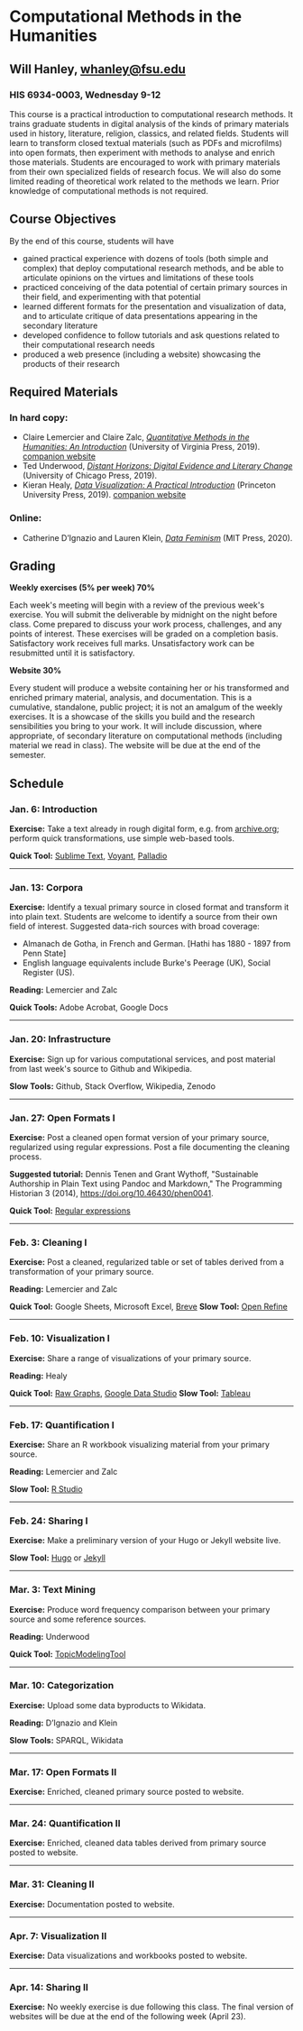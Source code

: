 # Computational Methods in the Humanities
## Will Hanley, whanley@fsu.edu
### HIS 6934-0003, Wednesday 9-12

This course is a practical introduction to computational research methods. It trains graduate students in digital analysis of the kinds of primary materials used in history, literature, religion, classics, and related fields. Students will learn to transform closed textual materials (such as PDFs and microfilms) into open formats, then experiment with methods to analyse and enrich those materials. Students are encouraged to work with primary materials from their own specialized fields of research focus. We will also do some limited reading of theoretical work related to the methods we learn. Prior knowledge of computational methods is not required.

## Course Objectives
By the end of this course, students will have

- gained practical experience with dozens of tools (both simple and complex) that deploy computational research methods, and be able to articulate opinions on the virtues and limitations of these tools
- practiced conceiving of the data potential of certain primary sources in their field, and experimenting with that potential
- learned different formats for the presentation and visualization of data, and to articulate critique of data presentations appearing in the secondary literature
- developed confidence to follow tutorials and ask questions related to their computational research needs
- produced a web presence (including a website) showcasing the products of their research

## Required Materials
### In hard copy:
- Claire Lemercier and Claire Zalc, [*Quantitative Methods in the Humanities: An Introduction*](https://www.upress.virginia.edu/title/5168) (University of Virginia Press, 2019). [companion website](https://quanthum.hypotheses.org/)
- Ted Underwood, [*Distant Horizons: Digital Evidence and Literary Change*](https://press.uchicago.edu/ucp/books/book/chicago/D/bo35853783.html) (University of Chicago Press, 2019).
- Kieran Healy, [*Data Visualization: A Practical Introduction*](https://press.princeton.edu/books/hardcover/9780691181615/data-visualization) (Princeton University Press, 2019). [companion website](https://socviz.co/)

### Online:
- Catherine D’Ignazio and Lauren Klein, [*Data Feminism*](https://data-feminism.mitpress.mit.edu/pub/frfa9szd/release/3?readingCollection=0cd867ef) (MIT Press, 2020).

## Grading
**Weekly exercises (5% per week) 70%** 

Each week's meeting will begin with a review of the previous week's exercise. You will submit the deliverable by midnight on the night before class. Come prepared to discuss your work process, challenges, and any points of interest. These exercises will be graded on a completion basis. Satisfactory work receives full marks. Unsatisfactory work can be resubmitted until it is satisfactory.

**Website 30%** 

Every student will produce a website containing her or his transformed and enriched primary material, analysis, and documentation. This is a cumulative, standalone, public project; it is not an amalgum of the weekly exercises. It is a showcase of the skills you build and the research sensibilities you bring to your work. It will include discussion, where appropriate, of secondary literature on computational methods (including material we read in class). The website will be due at the end of the semester.

## Schedule

### Jan. 6: Introduction

**Exercise:** Take a text already in rough digital form, e.g. from [archive.org](https://archive.org/); perform quick transformations, use simple web-based tools.

**Quick Tool:** [Sublime Text](https://www.sublimetext.com/), [Voyant](https://voyant-tools.org/), [Palladio](http://hdlab.stanford.edu/palladio/)

---

### Jan. 13: Corpora

**Exercise:** Identify a texual primary source in closed format and transform it into plain text. Students are welcome to identify a source from their own field of interest. Suggested data-rich sources with broad coverage:

- Almanach de Gotha, in French and German. [Hathi has 1880 - 1897 from Penn State]
- English language equivalents include Burke's Peerage (UK), Social Register (US).

**Reading:** Lemercier and Zalc

**Quick Tools:** Adobe Acrobat, Google Docs

---

### Jan. 20: Infrastructure
**Exercise:** Sign up for various computational services, and post material from last week's source to Github and Wikipedia.

**Slow Tools:** Github, Stack Overflow, Wikipedia, Zenodo

---

### Jan. 27: Open Formats I
**Exercise:** Post a cleaned open format version of your primary source, regularized using regular expressions. Post a file documenting the cleaning process.

**Suggested tutorial:** Dennis Tenen and Grant Wythoff, "Sustainable Authorship in Plain Text using Pandoc and Markdown," The Programming Historian 3 (2014), https://doi.org/10.46430/phen0041.

**Quick Tool:** [Regular expressions](https://regexr.com)

---

### Feb. 3: Cleaning I
**Exercise:** Post a cleaned, regularized table or set of tables derived from a transformation of your primary source.

**Reading:** Lemercier and Zalc

**Quick Tool:** Google Sheets, Microsoft Excel, [Breve](http://hdlab.stanford.edu/breve/)
**Slow Tool:** [Open Refine](https://openrefine.org/)

---

### Feb. 10: Visualization I
**Exercise:** Share a range of visualizations of your primary source.

**Reading:** Healy

**Quick Tool:** [Raw Graphs](https://app.rawgraphs.io/), [Google Data Studio](https://datastudio.google.com/overview)
**Slow Tool:** [Tableau](https://public.tableau.com/en-us/s/)

---

### Feb. 17: Quantification I
**Exercise:** Share an R workbook visualizing material from your primary source.

**Reading:** Lemercier and Zalc

**Slow Tool:** [R Studio](https://rstudio.com/)

---

### Feb. 24: Sharing I
**Exercise:** Make a preliminary version of your Hugo or Jekyll website live.

**Slow Tool:** [Hugo](https://gohugo.io/) or [Jekyll](https://jekyllrb.com/)

---

### Mar. 3: Text Mining
**Exercise:** Produce word frequency comparison between your primary source and some reference sources.

**Reading:** Underwood

**Quick Tool:** [TopicModelingTool](https://senderle.github.io/topic-modeling-tool/documentation/2017/01/06/quickstart.html)

---

### Mar. 10: Categorization
**Exercise:** Upload some data byproducts to Wikidata.

**Reading:** D’Ignazio and Klein

**Slow Tools:** SPARQL, Wikidata

---

### Mar. 17: Open Formats II
**Exercise:** Enriched, cleaned primary source posted to website.

---

### Mar. 24: Quantification II
**Exercise:** Enriched, cleaned data tables derived from primary source posted to website.

---

### Mar. 31: Cleaning II
**Exercise:** Documentation posted to website.

---

### Apr. 7: Visualization II
**Exercise:** Data visualizations and workbooks posted to website.

---

### Apr. 14: Sharing II
**Exercise:** No weekly exercise is due following this class. The final version of websites will be due at the end of the following week (April 23).